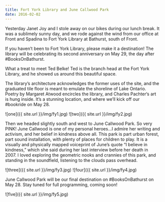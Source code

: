 ```yaml
---
title: Fort York Library and June Callwood Park
date: 2016-02-02
---
```


Yesterday Janet Joy and I stole away on our bikes during our lunch break. It was a sublimely sunny day, and we rode against the wind from our office at Front and Spadina to Fort York Library at Bathurst, south of Front.

If you haven’t been to Fort York Library, please make it a destination! The library will be celebrating its second anniversary on May 29, the day after #BooksOnBathurst.

What a treat to meet Ted Belke! Ted is the branch head at the Fort York Library, and he showed us around this beautiful space.

The library’s architecture acknowledges the former uses of the site, and the graduated tile floor is meant to emulate the shoreline of Lake Ontario. Poetry by Margaret Atwood encircles the library, and Charles Pachter‘s art is hung inside. It’s a stunning location, and where we’ll kick off our #bookride on May 28.

![one]({{ site.url }}/img/fy1.jpg)
![two]({{ site.url }}/img/fy2.jpg)

Then we headed slightly south and west to June Callwood Park. So very PINK! June Callwood is one of my personal heroes…I admire her writing and activism, and her belief in kindness above all. This park is part urban forest, part sound installation, with plenty of places for children to play. It is a visually and physically mapped voiceprint of June’s quote “I believe in kindness,” which she said during her last interview before her death in 2007. I loved exploring the geometric nooks and crannies of this park, and standing in the soundfield, listening to the clouds pass overhead.

![three]({{ site.url }}/img/fy3.jpg)
![four]({{ site.url }}/img/fy4.jpg)

June Callwood Park will be our final destination on #BooksOnBathurst on May 28. Stay tuned for full programming, coming soon!

![five]({{ site.url }}/img/fy5.jpg)
